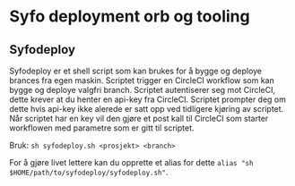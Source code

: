 # Syfo deployment orb og tooling

## Syfodeploy
Syfodeploy er et shell script som kan brukes for å bygge og deploye brances fra egen maskin. Scriptet trigger en CircleCI workflow som kan bygge og deploye valgfri branch. Scriptet autentiserer seg mot CircleCI, dette krever at du henter en api-key fra CircleCI. Scriptet prompter deg om dette hvis api-key ikke alerede er satt opp ved tidligere kjøring av scriptet. Når scriptet har en key vil den gjøre et post kall til CircleCI som starter workflowen med parametre som er gitt til scriptet.

Bruk: `sh syfodeploy.sh <prosjekt> <branch>`

For å gjøre livet lettere kan du opprette et alias for dette `alias "sh $HOME/path/to/syfodeploy/syfodeploy.sh"`.
